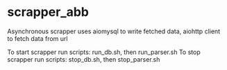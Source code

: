 # scrapper_abb
Asynchronous scrapper uses aiomysql to write fetched data, aiohttp client to fetch data from url

To start scrapper run scripts: run_db.sh, then run_parser.sh
To stop scrapper run scripts: stop_db.sh, then stop_parser.sh
